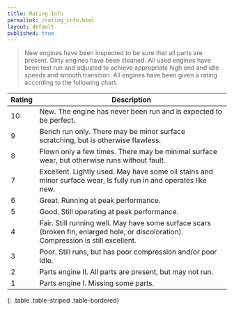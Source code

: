 ```yaml
---
title: Rating Info
permalink: /rating_info.html
layout: default
published: true
---
```


> New engines have been inspected to be sure that all parts are present.  Dirty engines have been cleaned.  All used engines have been test run and adjusted to achieve appropriate high end and idle speeds and smooth transition.  All engines have been given a rating according to the following chart.

 Rating    | Description
-----------|--------------
 10        | New.  The engine has never been run and is expected to be perfect.
 9         | Bench run only.  There may be minor surface scratching, but is otherwise flawless.
 8         | Flown only a few times.  There may be minimal surface wear, but otherwise runs without fault.
 7         | Excellent. Lightly used.  May have some oil stains and minor surface wear, Is fully run in and operates like new.
 6         | Great. Running at peak performance.
 5         | Good.  Still operating at peak performance.
 4         | Fair.  Still running well.  May have some surface scars (broken fin, enlarged hole, or discoloration).  Compression is still excellent.
 3         | Poor.  Still runs, but has poor compression and/or poor idle.
 2         | Parts engine II.  All parts are present, but may not run.
 1         | Parts engine I.  Missing some parts.
{: .table .table-striped .table-bordered}
